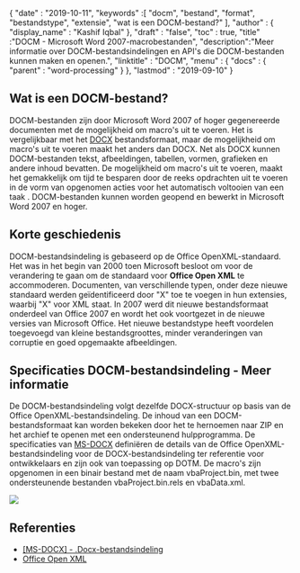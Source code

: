{
  "date" : "2019-10-11",
  "keywords" :[ "docm", "bestand", "format", "bestandstype", "extensie", "wat is een DOCM-bestand?" ],
  "author" : {
    "display_name" : "Kashif Iqbal"
},
  "draft" : "false",
  "toc" : true,
  "title" :"DOCM - Microsoft Word 2007-macrobestanden",
  "description":"Meer informatie over DOCM-bestandsindelingen en API's die DOCM-bestanden kunnen maken en openen.",
  "linktitle" : "DOCM",
  "menu" : {
    "docs" : {
      "parent" : "word-processing"
}
},
  "lastmod" : "2019-09-10"
}

## Wat is een DOCM-bestand?

DOCM-bestanden zijn door Microsoft Word 2007 of hoger gegenereerde documenten met de mogelijkheid om macro's uit te voeren. Het is vergelijkbaar met het [DOCX](https://docs.fileformat.com/Word%20Processing/DOCX/) bestandsformaat, maar de mogelijkheid om macro's uit te voeren maakt het anders dan DOCX. Net als DOCX kunnen DOCM-bestanden tekst, afbeeldingen, tabellen, vormen, grafieken en andere inhoud bevatten. De mogelijkheid om macro's uit te voeren, maakt het gemakkelijk om tijd te besparen door de reeks opdrachten uit te voeren in de vorm van opgenomen acties voor het automatisch voltooien van een taak . DOCM-bestanden kunnen worden geopend en bewerkt in Microsoft Word 2007 en hoger.

## Korte geschiedenis

DOCM-bestandsindeling is gebaseerd op de Office OpenXML-standaard. Het was in het begin van 2000 toen Microsoft besloot om voor de verandering te gaan om de standaard voor **Office Open XML** te accommoderen. Documenten, van verschillende typen, onder deze nieuwe standaard werden geïdentificeerd door "X" toe te voegen in hun extensies, waarbij "X" voor XML staat. In 2007 werd dit nieuwe bestandsformaat onderdeel van Office 2007 en wordt het ook voortgezet in de nieuwe versies van Microsoft Office. Het nieuwe bestandstype heeft voordelen toegevoegd van kleine bestandsgroottes, minder veranderingen van corruptie en goed opgemaakte afbeeldingen.

## Specificaties DOCM-bestandsindeling - Meer informatie

De DOCM-bestandsindeling volgt dezelfde DOCX-structuur op basis van de Office OpenXML-bestandsindeling. De inhoud van een DOCM-bestandsformaat kan worden bekeken door het te hernoemen naar ZIP en het archief te openen met een ondersteunend hulpprogramma. De specificaties van [MS-DOCX](https://msdn.microsoft.com/en-us/library/dd773189(v#office.12).aspx) definiëren de details van de Office OpenXML-bestandsindeling voor de DOCX-bestandsindeling ter referentie voor ontwikkelaars en zijn ook van toepassing op DOTM. De macro's zijn opgenomen in een binair bestand met de naam vbaProject.bin, met twee ondersteunende bestanden vbaProject.bin.rels en vbaData.xml.

![](https://social.technet.microsoft.com/Forums/getfile/331363)

## Referenties

* [[MS-DOCX] - .Docx-bestandsindeling](https://msdn.microsoft.com/en-us/library/dd773189(v#office.12).aspx)
* [Office Open XML](http://officeopenxml.com/)

